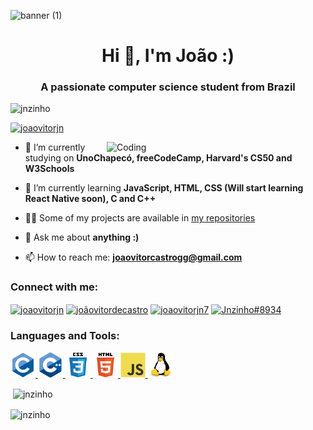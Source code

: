 ![banner (1)](https://user-images.githubusercontent.com/110572346/203635606-7403a717-7da9-4b17-8373-799beeda9847.png)
<h1 align="center">Hi 👋, I'm João :)</h1>
<h3 align="center">A passionate computer science student from Brazil</h3>

<p align="left"> <img src="https://komarev.com/ghpvc/?username=jnzinho&label=Profile%20views&color=0e75b6&style=flat" alt="jnzinho" /> </p>

<p align="left"> <a href="https://twitter.com/joaovitorjn" target="blank"><img src="https://img.shields.io/twitter/follow/joaovitorjn?logo=twitter&style=for-the-badge" alt="joaovitorjn" /></a> </p>

<img align="right" alt="Coding" width="350" style="margin-left: 5" src="https://cdn.dribbble.com/users/1162077/screenshots/3848914/programmer.gif">

- 🔭 I’m currently studying on **UnoChapecó, freeCodeCamp, Harvard's CS50 and W3Schools**

- 🌱 I’m currently learning **JavaScript, HTML, CSS (Will start learning React Native soon), C and C++**

- 👨‍💻 Some of my projects are available in [my repositories](https://github.com/Jnzinho?tab=repositories)

- 💬 Ask me about **anything :)**

- 📫 How to reach me: **joaovitorcastrogg@gmail.com**

<h3 align="left">Connect with me:</h3>
<p align="left">
<a href="https://twitter.com/joaovitorjn" target="blank"><img align="center" src="https://raw.githubusercontent.com/rahuldkjain/github-profile-readme-generator/master/src/images/icons/Social/twitter.svg" alt="joaovitorjn" height="30" width="40" /></a>
<a href="https://linkedin.com/in/joãovitordecastro" target="blank"><img align="center" src="https://raw.githubusercontent.com/rahuldkjain/github-profile-readme-generator/master/src/images/icons/Social/linked-in-alt.svg" alt="joãovitordecastro" height="30" width="40" /></a>
<a href="https://instagram.com/joaovitorjn7" target="blank"><img align="center" src="https://raw.githubusercontent.com/rahuldkjain/github-profile-readme-generator/master/src/images/icons/Social/instagram.svg" alt="joaovitorjn7" height="30" width="40" /></a>
<a href="https://discord.gg/Jnzinho#8934" target="blank"><img align="center" src="https://raw.githubusercontent.com/rahuldkjain/github-profile-readme-generator/master/src/images/icons/Social/discord.svg" alt="Jnzinho#8934" height="30" width="40" /></a>
</p>

<h3 align="left">Languages and Tools:</h3>
<p align="left"> <a href="https://www.cprogramming.com/" target="_blank" rel="noreferrer"> <img src="https://raw.githubusercontent.com/devicons/devicon/master/icons/c/c-original.svg" alt="c" width="40" height="40"/> </a> <a href="https://www.w3schools.com/cpp/" target="_blank" rel="noreferrer"> <img src="https://raw.githubusercontent.com/devicons/devicon/master/icons/cplusplus/cplusplus-original.svg" alt="cplusplus" width="40" height="40"/> </a> <a href="https://www.w3schools.com/css/" target="_blank" rel="noreferrer"> <img src="https://raw.githubusercontent.com/devicons/devicon/master/icons/css3/css3-original-wordmark.svg" alt="css3" width="40" height="40"/> </a> <a href="https://www.w3.org/html/" target="_blank" rel="noreferrer"> <img src="https://raw.githubusercontent.com/devicons/devicon/master/icons/html5/html5-original-wordmark.svg" alt="html5" width="40" height="40"/> </a> <a href="https://developer.mozilla.org/en-US/docs/Web/JavaScript" target="_blank" rel="noreferrer"> <img src="https://raw.githubusercontent.com/devicons/devicon/master/icons/javascript/javascript-original.svg" alt="javascript" width="40" height="40"/> </a> <a href="https://www.linux.org/" target="_blank" rel="noreferrer"> <img src="https://raw.githubusercontent.com/devicons/devicon/master/icons/linux/linux-original.svg" alt="linux" width="40" height="40"/> </a> </p>

<p>&nbsp;<img align="center" src="https://github-readme-stats.vercel.app/api?username=jnzinho&show_icons=true&locale=en" alt="jnzinho" /></p>

<p><img align="center" src="https://github-readme-stats.vercel.app/api/top-langs?username=jnzinho&show_icons=true&locale=en&layout=compact" alt="jnzinho" /></p>

